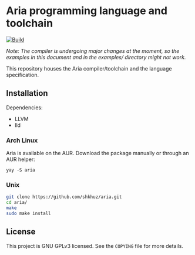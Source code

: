 # Aria programming language and toolchain

[![Build](https://github.com/shkhuz/aria/actions/workflows/build.yml/badge.svg?branch=master&event=push)](https://github.com/shkhuz/aria/actions/workflows/build.yml)

_Note: The compiler is undergoing major changes at the moment, so the examples in this document and in the examples/ directory might not work._

This repository houses the Aria compiler/toolchain and the language
specification. 

## Installation

Dependencies:

- LLVM
- lld

### Arch Linux

Aria is available on the AUR. Download the package manually or through an
AUR helper:

```console
yay -S aria
```

### Unix

```sh
git clone https://github.com/shkhuz/aria.git
cd aria/
make
sudo make install
```

## License

This project is GNU GPLv3 licensed. See the `COPYING` file 
for more details.


